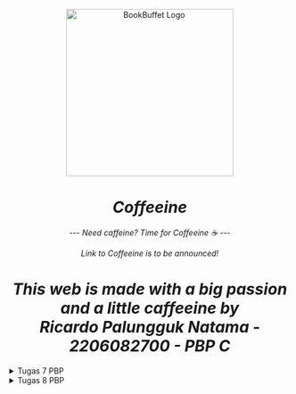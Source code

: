 <p align="center">
  <img src="https://assets.pikiran-rakyat.com/crop/0x0:0x0/x/photo/2022/05/20/2240932928.jpg" height="300" width="300" alt="BookBuffet Logo"/>
</p>
<h1 align="center">
  <em><strong>Coffeeine</strong></em>
</h1>
<p align="center">
  <em>--- Need caffeine? Time for Coffeeine ☕ ---</em>
</p>
<p align="center">
    <em>Link to Coffeeine is to be announced!</em>
</p>
<h1 align="center">
    <em><strong>This web is made with a big passion and a little caffeeine by </br>
                Ricardo Palungguk Natama - 2206082700 - PBP C</strong></em>
</h1>

<details>
<summary>Tugas 7 PBP</summary>

# Tugas 7 PBP
## Soal :
1. Apa perbedaan utama antara _stateless_ dan _stateful widget_ dalam konteks pengembangan aplikasi Flutter?
2. Sebutkan seluruh _widget_ yang kamu gunakan untuk menyelesaikan tugas ini dan jelaskan fungsinya masing-masing.
3. Jelaskan bagaimana cara kamu mengimplementasikan checklist di atas secara _step-by-step_ (bukan hanya sekadar mengikuti tutorial)

## Jawaban :
1. Mengutip dari GeeksForGeeks, ada beberapa perbedaan utama antara _stateless_ dan _stateful_ widget dalam konteks pengembangan aplikasi Flutter. Perbedaan tersebut akan saya jabarkan dalam bentuk tabel:

    | Karakteristik             | Stateless Widget                                      | Stateful Widget                                              |
    |---------------------------|-------------------------------------------------------|--------------------------------------------------------------|
    | Sifat Widget              | _Static_                                              | _Dynamic_                                                    |
    | Bergantung pada Data      | Tidak bergantung pada perubahan data atau perilaku    | Dapat diperbarui selama _runtime_ berdasarkan tindakan pengguna atau perubahan data                                                                                                                                |
    | Keadaan Internal          | Tidak memiliki keadaan internal (_state_)             | Memiliki keadaan internal (_state_) yang dapat berubah       |
    | Perbarui Dirinya Sendiri  | Tidak akan perbarui dirinya sendiri, hanya ketika data eksternal berubah | Dapat me-_render_ ulang dirinya sendiri jika data input berubah atau jika keadaan widget berubah                                                                                                |
    | Contoh Widget             | Text, Icon, RaisedButton                              | Checkbox, Radio Button, Slider                               |


<br>

2. Berikut adalah daftar _widget_ yang saya gunakan untuk menyelesaikan tugas ini:
    * `main.dart`
      * `MyApp`: _Widget_ utama aplikasi yang menjalankan aplikasi Flutter.
      * `MaterialApp`: _Widget_ ini menentukan akar dari aplikasi Flutter yang menggunakan _material design_, termasuk judul dan tema aplikasi.
      * `ThemeData`: _Widget_ yang mengatur tema umum aplikasi, termasuk warna, tipografi, dan properti visual lainnya.
      * `MyHomePage`: _Widget_ yang berfungsi sebagai halaman utama aplikasi yang menampilkan elemen UI.
      * `ColorScheme.fromSeed`: _Widget_ yang digunakan untuk menghasilkan skema warna.

    * `menu.dart`
      * `MyHomePage`: _Widget_ utama halaman utama yang bertanggung jawab untuk menampilkan elemen UI.
      * `Scaffold`: _Widget_ yang menyediakan struktur dasar untuk halaman, termasuk _app bar_ dan konten.
      * `AppBar`: _Widget_ yang mewakili _app bar_ di bagian atas layar.
      * `SingleChildScrollView`: _Widget_ yang mengelilingi konten dan memungkinkan _scroll_ jika konten melebihi tinggi layar.
      * `Padding`: _Widget_ yang mampu menambahkan _padding_ pada _child widget_, menciptakan jarak dalam konten.
      * `Column`: _Widget_ yang mengatur _child widget_ secara vertikal secara linear.
      * `Text`: _Widget_ untuk menampilkan teks dengan gaya tertentu.
      * `GridView.count`:_ Widget_ untuk mengatur _child widget_ dalam tata letak grid dengan properti tertentu.
      * `ShopCard`: _Widget_ khusus untuk menampilkan item toko individual dalam grid.
      * `Material`: _Widget_ yang memberikan warna latar belakang dan elevasi terhadap _child widget_.
      * `InkWell`: _Widget_ yang membuat _child widget_ merespons peristiwa sentuhan.
      * `SnackBar`: _Widget_ yang menampilkan pesan sementara di bagian bawah layar sebagai respons terhadap sentuhan.
      * `Container`: _Widget_ yang digunakan untuk memuat _widget_ lain dan menerapkan _padding_.
      * `Icon`: _Widget_ untuk menampilkan ikon.
      * `Center`: _Widget_ yang mengatur posisi _child widget_ ke tengah secara horizontal dan vertikal.

<br>

3. Untuk mengimplementasikan _checklist_ di atas secara _step-by-step_, saya akan menjabarkan setiap poin satu per satu.
    * **Membuat sebuah program Flutter baru dengan tema _inventory_ seperti tugas-tugas sebelumnya.**<br>
      Pertama-tama, saya melakukan instalasi Flutter terlebih dahulu. Setelah itu, saya membuka `Command Prompt` dan menjalankan perintah berikut:<br>
      ```
      flutter create coffeeine

      cd coffeeine

      flutter run
      ```
      Setelah melakukan perintah tersebut, kode yang menjadi _base_ program kita otomatis terbuat dan kita bisa membuatnya sesuai dengan keinginan kita.

    * **Membuat tiga tombol sederhana dengan ikon dan teks untuk: Melihat daftar item (`Lihat Item`), Menambah item (`Tambah Item`), dan Logout (`Logout`).**<br>
      Pertama-tama, saya membuka direktori `lib` dan membuat _file_ baru dengan nama `menu.dart`. Setelah itu, saya menambahkan kode `import 'package:flutter/material.dart'` untuk mengimpor _material design_. Lalu, saya memindahkan _class_ `MyHomePage` dari `main.dart` ke `menu.dart`. _Class_ ini akan berfungsi sebagai halaman utama aplikasi yang menampilkan elemen UI. Selanjutnya, saya menghapus _class_ `_MyHomePageState` karena _widget_ yang akan dibuat adalah _widget stateless_. Setelah selesai melakukan semua langkah tersebut, saya membuat _class_ `ShopItem` dan `ShopCard` untuk membuat tiga tombol tersebut beserta masing-masing `SnackBar` ketika tombol diklik. Berikut adalah kodenya:<br>
      ```
      class ShopCard extends StatelessWidget {
        final ShopItem item;

        const ShopCard(this.item, {super.key}); // Constructor

        @override
        Widget build(BuildContext context) {
          return Material(
            color: item.color,
            child: InkWell(
              // Area responsive terhadap sentuhan
              onTap: () {
                // Memunculkan SnackBar ketika diklik
                ScaffoldMessenger.of(context)
                  ..hideCurrentSnackBar()
                  ..showSnackBar(SnackBar(
                      content: Text("Kamu telah menekan tombol ${item.name}")));
              },
              child: Container(
                // Container untuk menyimpan Icon dan Text
                padding: const EdgeInsets.all(8),
                child: Center(
                  child: Column(
                    mainAxisAlignment: MainAxisAlignment.center,
                    children: [
                      Icon(
                        item.icon,
                        color: Colors.white,
                        size: 30.0,
                      ),
                      const Padding(padding: EdgeInsets.all(3)),
                      Text(
                        item.name,
                        textAlign: TextAlign.center,
                        style: const TextStyle(color: Colors.white),
                      ),
                    ],
                  ),
                ),
              ),
            ),
          );
        }
      }

      class ShopItem {
          final String name;
          final IconData icon;
          final Color color;

          ShopItem(this.name, this.icon, this.color);
      }
      ```
      Setelah itu, saya memodifikasi `MyHomePage` agar bisa menampilkan tiga tombol. Berikut hasil modifikasinya:<br>
      ```
      class MyHomePage extends StatelessWidget {
        MyHomePage({Key? key}) : super(key: key);

        final List<ShopItem> items = [
            ShopItem("Lihat Item", Icons.checklist, const Color.fromRGBO(188, 117, 10, 1)),
            ShopItem("Tambah Item", Icons.add_shopping_cart, const Color.fromARGB(255, 250, 151, 4)),
            ShopItem("Logout", Icons.logout, const Color.fromARGB(255, 250, 201, 4)),
        ];

        @override
        Widget build(BuildContext context) {
          return Scaffold(

            appBar: AppBar(
              title: const Text(
                'Coffeeine',
              ),
            ),

            body: SingleChildScrollView(
              // Widget wrapper yang dapat discroll
              child: Padding(
                padding: const EdgeInsets.all(10.0), // Set padding dari halaman
                child: Column(
                  // Widget untuk menampilkan children secara vertikal
                  children: <Widget>[
                    const Padding(
                      padding: EdgeInsets.only(top: 10.0, bottom: 10.0),
                      // Widget Text untuk menampilkan tulisan dengan alignment center dan style yang sesuai
                      child: Text(
                        'Coffeeine', // Text yang menandakan judul
                        textAlign: TextAlign.center,
                        style: TextStyle(
                          fontSize: 30,
                          fontWeight: FontWeight.bold,
                        ),
                      ),
                    ),
                    // Grid layout
                    GridView.count(
                      // Container pada card kita.
                      primary: true,
                      padding: const EdgeInsets.all(20),
                      crossAxisSpacing: 10,
                      mainAxisSpacing: 10,
                      crossAxisCount: 3,
                      shrinkWrap: true,
                      children: items.map((ShopItem item) {
                        // Iterasi untuk setiap item
                        return ShopCard(item);
                      }).toList(),
                    ),
                  ],
                ),
              ),
            ),
          );
        }
      }
      ```
      Setelah melakukan semua langkah tersebut, terciptalah tampilan _website_ dengan ikon, teks, dan tiga tombol sederhana.

    * **Memunculkan `SnackBar` dengan tulisan: "Kamu telah menekan tombol Lihat Item" ketika tombol `Lihat Item` ditekan, "Kamu telah menekan tombol Tambah Item" ketika tombol `Tambah Item` ditekan, dan "Kamu telah menekan tombol Logout" ketika tombol `Logout` ditekan.**<br>
      Untuk memunculkan `Snackbar`, saya menambahkan _widget_ `InkWell` yang dapat menampilkan ikon dan teks pada saat `item` ditekan di bagian . Tombol ini akan menampilkan `SnackBar` dengan tulisan `Kamu telah menekan tombol [nama item]`. Berikut adalah kode yang ditambahkan:<br>
      ```
      class ShopCard extends StatelessWidget {
        final ShopItem item;

        const ShopCard(this.item, {super.key}); // Constructor

        @override
        Widget build(BuildContext context) {
          return Material(

            color: item.color,
            
            child: InkWell(
              // Area responsive terhadap sentuhan
              onTap: () {
                // Memunculkan SnackBar ketika diklik
                ScaffoldMessenger.of(context)
                  ..hideCurrentSnackBar()
                  ..showSnackBar(SnackBar(
                      content: Text("Kamu telah menekan tombol ${item.name}")));
              },
              child: Container(
                // Container untuk menyimpan Icon dan Text
                padding: const EdgeInsets.all(8),
                child: Center(
                  child: Column(
                    mainAxisAlignment: MainAxisAlignment.center,
                    children: [
                      Icon(
                        item.icon,
                        color: Colors.white,
                        size: 30.0,
                      ),
                      const Padding(padding: EdgeInsets.all(3)),
                      Text(
                        item.name,
                        textAlign: TextAlign.center,
                        style: const TextStyle(color: Colors.white),
                      ),
                    ],
                  ),
                ),
              ),
            ),
          );
        }
      }
      ```

<br>

## Bonus Tugas 7
Saya telah menambahkan warna-warna yang berbeda untuk setiap tombol `Lihat Item`, `Tambah Item`, dan `Logout`. Modifikasi yang dilakukan ada di bagian _class_ `ShopItem` di mana saya menambahkan atribut dan _constructor_ `color` serta memodifikasi _class_ `ShopCard` dengan menambahkan `color: item.color` di bagian _method_ `build()`.

## Referensi Tugas 7
* Jain, S. (2021, August 5). _Difference Between Stateless and Stateful Widget in Flutter_. GeeksforGeeks. Retrieved November 8, 2023, from https://www.geeksforgeeks.org/difference-between-stateless-and-stateful-widget-in-flutter/

</details>

<details>

<summary>Tugas 8 PBP</summary>

# Tugas 8 PBP
## Soal :
1. Jelaskan perbedaan antara `Navigator.push()` dan `Navigator.pushReplacement()`, disertai dengan contoh mengenai penggunaan kedua metode tersebut yang tepat!
2. Jelaskan masing-masing _layout_ widget pada Flutter dan konteks penggunaannya masing-masing!
3. Sebutkan apa saja elemen input pada form yang kamu pakai pada tugas kali ini dan jelaskan mengapa kamu menggunakan elemen input tersebut!
4. Bagaimana penerapan _clean architecture_ pada aplikasi Flutter?
5. Jelaskan bagaimana cara kamu mengimplementasikan checklist di atas secara _step-by-step_ (bukan hanya sekadar mengikuti tutorial)

## Jawaban :
1. 

## Referensi Tugas 8

</details>